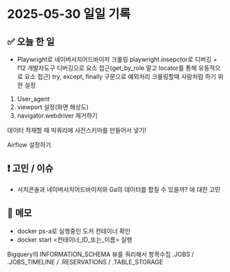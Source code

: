 # 2025-05-30 일일 기록

## ✅ 오늘 한 일

- Playwright로 네이버서치어드바이저 크롤링
playwright.insepctor로 디버깅 + f12 개발자도구 디버깅으로 요소 접근(get_by_role 말고 locator를 통해 유동적으로 요소 접근)
try, except, finally 구문으로 예외처리
크롤링할때 사람처럼 하기 위한 설정
1. User_agent
2. viewport 설정(화면 해상도)
3. navigator.webdriver 제거하기

데이터 적재할 때 빅쿼리에 사전스키마를 만들어서 넣기!

Airflow 설정하기


## ❗ 고민 / 이슈
- 서치콘솔과 네이버서치어드바이저와 Ga의 데이터를 합칠 수 있을까? 에 대한 고민

## 📌 메모
- docker ps-a로 실행중인 도커 컨테이너 확인
- docker start <컨테이너_ID_또는_이름> 실행

Bigquery의 INFORMATION_SCHEMA 뷰를 쿼리해서 항목수집
.JOBS / .JOBS_TIMELINE / .RESERVATIONS / .TABLE_STORAGE

